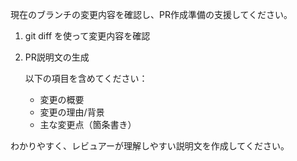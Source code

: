現在のブランチの変更内容を確認し、PR作成準備の支援してください。

1. git diff を使って変更内容を確認
2. PR説明文の生成

   以下の項目を含めてください：
   - 変更の概要
   - 変更の理由/背景
   - 主な変更点（箇条書き）

わかりやすく、レビュアーが理解しやすい説明文を作成してください。
